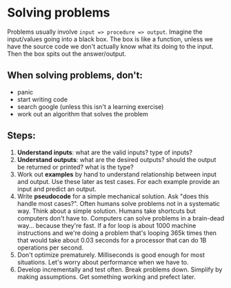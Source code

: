 # Solving problems

Problems usually involve `input => procedure => output`. Imagine the input/values going into a black box. The box is like a function, unless we have the source code we don't actually know what its doing to the input. Then the box spits out the answer/output.

## When solving problems, don't:

- panic
- start writing code
- search google (unless this isn't a learning exercise)
- work out an algorithm that solves the problem

## Steps:

1. **Understand inputs**: what are the valid inputs? type of inputs?
2. **Understand outputs**: what are the desired outputs? should the output be returned or printed? what is the type?
3. Work out **examples** by hand to understand relationship between input and output. Use these later as test cases. For each example provide an input and predict an output. 
4. Write **pseudocode** for a simple mechanical solution. Ask "does this handle most cases?". Often humans solve problems not in a systematic way. Think about a simple solution. Humans take shortcuts but computers don't have to. Computers can solve problems in a brain-dead way... because they're fast. If a for loop is about 1000 machine instructions and we're doing a problem that's looping 365k times then that would take  about 0.03 seconds for a processor that can do 1B operations per second.
5. Don't optimize prematurely. Milliseconds is good enough for most situations. Let's worry about performance when we have to.
6. Develop incrementally and test often. Break problems down. Simplify by making assumptions. Get something working and prefect later.